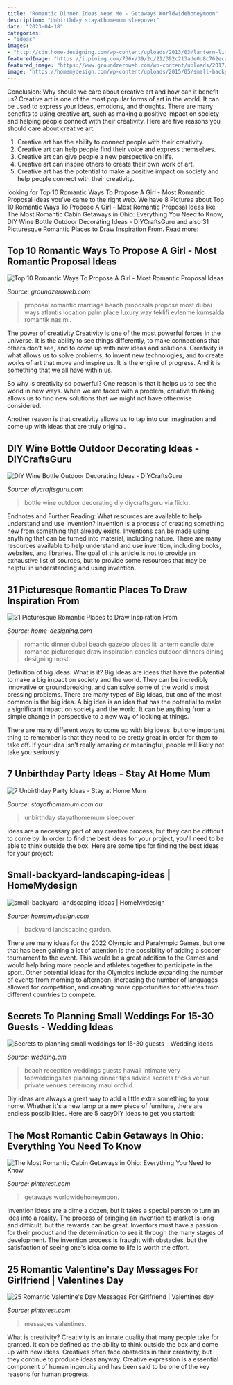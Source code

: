 ```yaml
---
title: "Romantic Dinner Ideas Near Me - Getaways Worldwidehoneymoon"
description: "Unbirthday stayathomemum sleepover"
date: "2023-04-18"
categories:
- "ideas"
images:
- "http://cdn.home-designing.com/wp-content/uploads/2013/03/lantern-lit-beach-dinner-beneath-white-gazebo.jpeg"
featuredImage: "https://i.pinimg.com/736x/39/2c/21/392c213ade0d8c762ecadf5572760ff7.jpg"
featured_image: "https://www.groundzeroweb.com/wp-content/uploads/2017/03/Romantic-Ways-To-Propose.jpg"
image: "https://homemydesign.com/wp-content/uploads/2015/05/small-backyard-landscaping-ideas.jpg"
---
```



Conclusion: Why should we care about creative art and how can it benefit us?
Creative art is one of the most popular forms of art in the world. It can be used to express your ideas, emotions, and thoughts. There are many benefits to using creative art, such as making a positive impact on society and helping people connect with their creativity. Here are five reasons you should care about creative art: 
1) Creative art has the ability to connect people with their creativity.
2) Creative art can help people find their voice and express themselves.
3) Creative art can give people a new perspective on life.
4) Creative art can inspire others to create their own work of art.
5) Creative art has the potential to make a positive impact on society and help people connect with their creativity.

	

		
looking for Top 10 Romantic Ways To Propose A Girl - Most Romantic Proposal Ideas you've came to the right web. We have 8 Pictures about Top 10 Romantic Ways To Propose A Girl - Most Romantic Proposal Ideas like The Most Romantic Cabin Getaways in Ohio: Everything You Need to Know, DIY Wine Bottle Outdoor Decorating Ideas - DIYCraftsGuru and also 31 Picturesque Romantic Places to Draw Inspiration From. Read more:
		
    
## Top 10 Romantic Ways To Propose A Girl - Most Romantic Proposal Ideas

<img loading=lazy src="https://www.groundzeroweb.com/wp-content/uploads/2017/03/Romantic-Ways-To-Propose.jpg" onerror="this.onerror=null;this.src='https://tse1.mm.bing.net/th?id=OIP.J9opl16WeTmot4hHp_DcwwHaD3&amp;pid=15.1';" alt="Top 10 Romantic Ways To Propose A Girl - Most Romantic Proposal Ideas">

_Source: groundzeroweb.com_

>proposal romantic marriage beach proposals propose most dubai ways atlantis location palm place luxury way teklifi evlenme kumsalda romantik nasimi. 

	

The power of creativity
Creativity is one of the most powerful forces in the universe. It is the ability to see things differently, to make connections that others don’t see, and to come up with new ideas and solutions.
Creativity is what allows us to solve problems, to invent new technologies, and to create works of art that move and inspire us. It is the engine of progress. And it is something that we all have within us.

So why is creativity so powerful? One reason is that it helps us to see the world in new ways. When we are faced with a problem, creative thinking allows us to find new solutions that we might not have otherwise considered.

Another reason is that creativity allows us to tap into our imagination and come up with ideas that are truly original.

    
## DIY Wine Bottle Outdoor Decorating Ideas - DIYCraftsGuru

<img loading=lazy src="http://www.diycraftsguru.com/wp-content/uploads/2016/08/16-Bottle-Outdoor-Decorating-Ideas.jpg" onerror="this.onerror=null;this.src='https://tse2.mm.bing.net/th?id=OIP.Ljr_UON2WNUf_aKwJfSYPAHaJ4&amp;pid=15.1';" alt="DIY Wine Bottle Outdoor Decorating Ideas - DIYCraftsGuru">

_Source: diycraftsguru.com_

>bottle wine outdoor decorating diy diycraftsguru via flickr. 

	

Endnotes and Further Reading: What resources are available to help understand and use Invention?
Invention is a process of creating something new from something that already exists. Inventions can be made using anything that can be turned into material, including nature. There are many resources available to help understand and use invention, including books, websites, and libraries. The goal of this article is not to provide an exhaustive list of sources, but to provide some resources that may be helpful in understanding and using invention.

    
## 31 Picturesque Romantic Places To Draw Inspiration From

<img loading=lazy src="http://cdn.home-designing.com/wp-content/uploads/2013/03/lantern-lit-beach-dinner-beneath-white-gazebo.jpeg" onerror="this.onerror=null;this.src='https://tse4.mm.bing.net/th?id=OIP.mwelckvOBtNxw7X8B2nqnAHaEK&amp;pid=15.1';" alt="31 Picturesque Romantic Places to Draw Inspiration From">

_Source: home-designing.com_

>romantic dinner dubai beach gazebo places lit lantern candle date romance picturesque draw inspiration candles outdoor dinners dining designing most. 

	

Definition of big ideas: What is it?
Big Ideas are ideas that have the potential to make a big impact on society and the world. They can be incredibly innovative or groundbreaking, and can solve some of the world's most pressing problems.
There are many types of Big Ideas, but one of the most common is the big idea. A big idea is an idea that has the potential to make a significant impact on society and the world. It can be anything from a simple change in perspective to a new way of looking at things.

There are many different ways to come up with big ideas, but one important thing to remember is that they need to be pretty great in order for them to take off. If your idea isn't really amazing or meaningful, people will likely not take you seriously.

    
## 7 Unbirthday Party Ideas - Stay At Home Mum

<img loading=lazy src="https://www.stayathomemum.com.au/wp-content/uploads/2012/05/invitation.jpg" onerror="this.onerror=null;this.src='https://tse4.mm.bing.net/th?id=OIP.myE49Np0tshkEc1CpVJ9oAHaLG&amp;pid=15.1';" alt="7 Unbirthday Party Ideas - Stay at Home Mum">

_Source: stayathomemum.com.au_

>unbirthday stayathomemum sleepover. 

	

Ideas are a necessary part of any creative process, but they can be difficult to come by. In order to find the best ideas for your project, you'll need to be able to think outside the box. Here are some tips for finding the best ideas for your project: 

    
## Small-backyard-landscaping-ideas | HomeMydesign

<img loading=lazy src="https://homemydesign.com/wp-content/uploads/2015/05/small-backyard-landscaping-ideas.jpg" onerror="this.onerror=null;this.src='https://tse2.mm.bing.net/th?id=OIP.jZ7_7udcCVavTO63L1HPZQHaJ4&amp;pid=15.1';" alt="small-backyard-landscaping-ideas | HomeMydesign">

_Source: homemydesign.com_

>backyard landscaping garden. 

	

There are many ideas for the 2022 Olympic and Paralympic Games, but one that has been gaining a lot of attention is the possibility of adding a soccer tournament to the event. This would be a great addition to the Games and would help bring more people and athletes together to participate in the sport. Other potential ideas for the Olympics include expanding the number of events from morning to afternoon, increasing the number of languages allowed for competition, and creating more opportunities for athletes from different countries to compete.

    
## Secrets To Planning Small Weddings For 15-30 Guests - Wedding Ideas

<img loading=lazy src="https://www.wedding.am/sites/default/files/8e16af48ffb49079097b6ff35642a285.jpg" onerror="this.onerror=null;this.src='https://tse4.mm.bing.net/th?id=OIP.xh75NI3lYZsdyLxtRtntrAHaLI&amp;pid=15.1';" alt="Secrets to planning small weddings for 15-30 guests - Wedding ideas">

_Source: wedding.am_

>beach reception weddings guests hawaii intimate very topweddingsites planning dinner tips advice secrets tricks venue private venues ceremony maui orchid. 

	

Diy ideas are always a great way to add a little extra something to your home. Whether it's a new lamp or a new piece of furniture, there are endless possibilities. Here are 5 easyDIY ideas to get you started: 

    
## The Most Romantic Cabin Getaways In Ohio: Everything You Need To Know

<img loading=lazy src="https://i.pinimg.com/736x/39/2c/21/392c213ade0d8c762ecadf5572760ff7.jpg" onerror="this.onerror=null;this.src='https://tse2.mm.bing.net/th?id=OIP.M9XVMaBp4DMJe_o6JTW73wHaFj&amp;pid=15.1';" alt="The Most Romantic Cabin Getaways in Ohio: Everything You Need to Know">

_Source: pinterest.com_

>getaways worldwidehoneymoon. 

	

Invention ideas are a dime a dozen, but it takes a special person to turn an idea into a reality. The process of bringing an invention to market is long and difficult, but the rewards can be great. Inventors must have a passion for their product and the determination to see it through the many stages of development. The invention process is fraught with obstacles, but the satisfaction of seeing one's idea come to life is worth the effort.

    
## 25 Romantic Valentine&#039;s Day Messages For Girlfriend | Valentines Day

<img loading=lazy src="https://i.pinimg.com/736x/0c/28/9b/0c289bf87f4e1ead581523bc1fd96a58.jpg" onerror="this.onerror=null;this.src='https://tse4.mm.bing.net/th?id=OIP.-EOP5oCuxJr9z2Q0bu3fvAHaIi&amp;pid=15.1';" alt="25 Romantic Valentine&#039;s Day Messages For Girlfriend | Valentines day">

_Source: pinterest.com_

>messages valentines. 

	

What is creativity?
Creativity is an innate quality that many people take for granted. It can be defined as the ability to think outside the box and come up with new ideas. Creatives often face obstacles in their creativity, but they continue to produce ideas anyway. Creative expression is a essential component of human ingenuity and has been said to be one of the key reasons for human progress.

